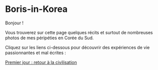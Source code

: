 # Boris-in-Korea

Bonjour !

Vous trouverez sur cette page quelques récits et surtout de nombreuses photos de mes péripéties en Corée du Sud.

Cliquez sur les liens ci-dessous pour découvrir des expériences de vie passionnantes et mal écrites :

[Premier jour : retour à la civilisation](premier-jour-retour-a-la-civilisation.md)
